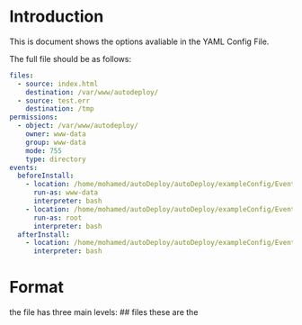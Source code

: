 # Introduction

This is document shows the options avaliable in the YAML Config File.

The full file should be as follows:

```yaml
files:
  - source: index.html
    destination: /var/www/autodeploy/
  - source: test.err
    destination: /tmp
permissions:
  - object: /var/www/autodeploy/
    owner: www-data
    group: www-data
    mode: 755
    type: directory
events:
  beforeInstall:
    - location: /home/mohamed/autoDeploy/autoDeploy/exampleConfig/EventsHandler/delDir.sh
      run-as: www-data
      interpreter: bash
    - location: /home/mohamed/autoDeploy/autoDeploy/exampleConfig/EventsHandler/stopApache.sh
      run-as: root
      interpreter: bash
  afterInstall:
    - location: /home/mohamed/autoDeploy/autoDeploy/exampleConfig/EventsHandler/startApache.sh
      interpreter: bash
```

# Format

the file has three main levels:
    ## files
        these are the 
